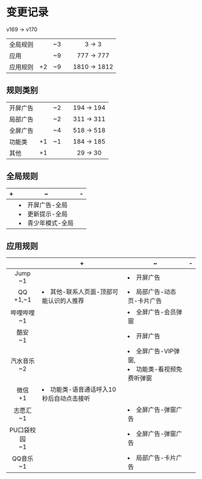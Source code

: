 # 变更记录

v169 -> v170

||||||
|-|:-:|:-:|:-:|:-:|
|全局规则||~3||3 -> 3|
|应用||~9||777 -> 777|
|应用规则|+2|~9||1810 -> 1812|

## 规则类别

||||||
|-|:-:|:-:|:-:|:-:|
|开屏广告||~2||194 -> 194|
|局部广告||~2||311 -> 311|
|全屏广告||~4||518 -> 518|
|功能类|+1|~1||184 -> 185|
|其他|+1|||29 -> 30|

## 全局规则

|+|~|-|
|-|-|-|
||<li>开屏广告-全局<li>更新提示-全局<li>青少年模式-全局||

## 应用规则

||+|~|-|
|:-:|-|-|-|
|Jump<br>~1||<li>开屏广告||
|QQ<br>+1,~1|<li>其他-联系人页面-顶部可能认识的人推荐|<li>局部广告-动态页-卡片广告||
|哔哩哔哩<br>~1||<li>全屏广告-会员弹窗||
|酷安<br>~1||<li>开屏广告||
|汽水音乐<br>~2||<li>全屏广告-VIP弹窗,<li>功能类-看视频免费听弹窗||
|微信<br>+1|<li>功能类-语音通话呼入10秒后自动点击接听|||
|志愿汇<br>~1||<li>全屏广告-弹窗广告||
|PU口袋校园<br>~1||<li>全屏广告-弹窗广告||
|QQ音乐<br>~1||<li>局部广告-卡片广告||
